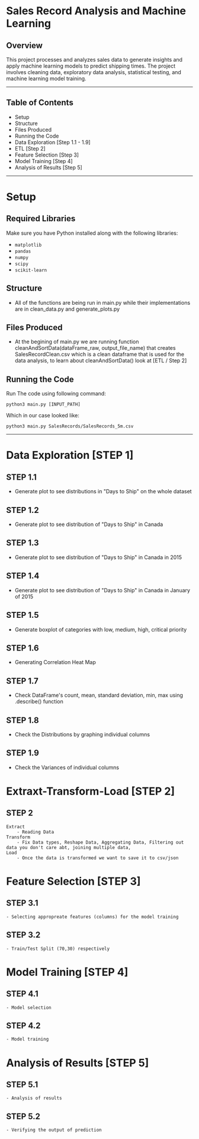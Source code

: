 # Sales Record Analysis and Machine Learning
## **Overview** 
This project processes and analyzes sales data to generate insights and apply machine learning models to predict shipping times. The project involves cleaning data, exploratory data analysis, statistical testing, and machine learning model training.

---

## Table of Contents 
- Setup
- Structure
- Files Produced
- Running the Code
- Data Exploration  [Step 1.1 - 1.9]  
- ETL [Step 2]
- Feature Selection  [Step 3]
- Model Training  [Step 4]
- Analysis of Results [Step 5]

---

# Setup #
## **Required Libraries** 
Make sure you have Python installed along with the following libraries:
- `matplotlib`
- `pandas`
- `numpy`
- `scipy`
- `scikit-learn`

## **Structure** 
- All of the functions are being run in main.py while their implementations are in clean_data.py and generate_plots.py 

## **Files Produced** 
- At the begining of main.py we are running function cleanAndSortData(dataFrame_raw, output_file_name) that creates SalesRecordClean.csv
which is a clean dataframe that is used for the data analysis, to learn about cleanAndSortData() look at [ETL / Step 2]


## **Running the Code** 
Run The code using following command:
```
python3 main.py [INPUT_PATH]
```
Which in our case looked like:
```
python3 main.py SalesRecords/SalesRecords_5m.csv
```
---
# Data Exploration [STEP 1] 
## **STEP 1.1** 
- Generate plot to see distributions in "Days to Ship" on the whole dataset

## **STEP 1.2**
- Generate plot to see distribution of "Days to Ship" in Canada

## **STEP 1.3**
- Generate plot to see distribution of "Days to Ship" in Canada in 2015

## **STEP 1.4** 
- Generate plot to see distribution of "Days to Ship" in Canada in January of 2015

## **STEP 1.5** 
- Generate boxplot of categories with low, medium, high, critical priority 

## **STEP 1.6** 
- Generating Correlation Heat Map 

## **STEP 1.7**
- Check DataFrame's count, mean, standard deviation, min, max using .describe() function

## **STEP 1.8**
- Check the Distributions by graphing individual columns

## **STEP 1.9**
- Check the Variances of individual columns


# Extraxt-Transform-Load [STEP 2] 
## **STEP 2**
    Extract
        - Reading Data
    Transform
        - Fix Data types, Reshape Data, Aggregating Data, Filtering out data you don't care abt, joining multiple data, 
    Load
        - Once the data is transformed we want to save it to csv/json


# Feature Selection [STEP 3] 
## **STEP 3.1**
    - Selecting appropreate features (columns) for the model training

## **STEP 3.2**
    - Train/Test Split (70,30) respectively

# Model Training [STEP 4]
## **STEP 4.1** 
    - Model selection

## **STEP 4.2**
    - Model training


# Analysis of Results [STEP 5]
## **STEP 5.1** 
    - Analysis of results

## **STEP 5.2**
    - Verifying the output of prediction



    

    




